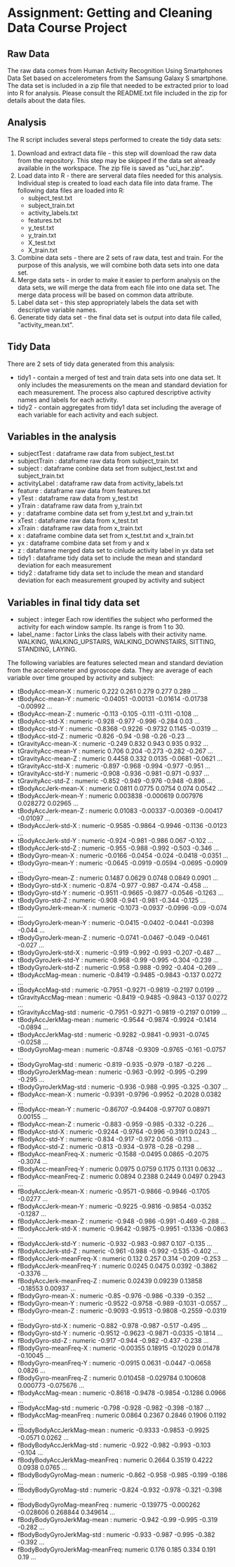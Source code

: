 # Assignment: Getting and Cleaning Data Course Project


## Raw Data

The raw data comes from Human Activity Recognition Using Smartphones Data Set based on accelerometers from the Samsung Galaxy S smartphone. The data set is included in a zip file that needed to be extracted prior to load into R for analysis. Please consult the README.txt file included in the zip for details about the data files.


## Analysis

The R script includes several steps performed to create the tidy data sets:

1) Download and extract data file - this step will download the raw data from the repository. This step may be skipped if the data set already available in the workspace. The zip file is saved as "uci_har.zip".
2) Load data into R - there are serveral data files needed for this analysis. Individual step is created to load each data file into data frame. The following data files are loaded into R:
    * subject_test.txt
    * subject_train.txt
    * activity_labels.txt
    * features.txt
    * y_test.txt
    * y_train.txt
    * X_test.txt
    * X_train.txt
3) Combine data sets - there are 2 sets of raw data, test and train. For the purpose of this analysis, we will combine both data sets into one data set. 
4) Merge data sets - in order to make it easier to perform analysis on the data sets, we will merge the data from each file into one data set. The merge data process will be based on common data attribute.
5) Label data set - this step appropriately labels the data set with descriptive variable names.
6) Generate tidy data set - the final data set is output into data file called, "activity_mean.txt".


## Tidy Data

There are 2 sets of tidy data generated from this analysis:
 - tidy1 - contain a merged of test and train data sets into one data set. It only includes the measurements on the mean and standard deviation for each measurement. The process also captured descriptive activity names and labels for each activity.
 - tidy2 - contain aggregates from tidy1 data set including the average of each variable for each activity and each subject.

 
## Variables in the analysis
 - subjectTest			: dataframe		raw data from subject_test.txt
 - subjectTrain			: dataframe		raw data from subject_train.txt
 - subject				: dataframe		conbine data set from subject_test.txt and subject_train.txt
 - activityLabel		: dataframe		raw data from activity_labels.txt
 - feature				: dataframe		raw data from features.txt
 - yTest				: dataframe		raw data from y_test.txt
 - yTrain				: dataframe		raw data from y_train.txt
 - y					: dataframe		combine data set from y_test.txt and y_train.txt
 - xTest				: dataframe		raw data from x_test.txt
 - xTrain				: dataframe		raw data from x_train.txt
 - x					: dataframe		combine data set from x_test.txt and x_train.txt
 - yx					: dataframe		combine data set from y and x
 - z					: dataframe		merged data set to cinlude activity label in yx data set
 - tidy1				: dataframe		tidy data set to include the mean and standard deviation for each measurement
 - tidy2				: dataframe		tidy data set to include the mean and standard deviation for each measurement grouped by activity and subject

 
## Variables in final tidy data set
 - subject                      : integer	Each row identifies the subject who performed the activity for each window sample. Its range is from 1 to 30. 
 - label_name                   : factor	Links the class labels with their activity name. WALKING, WALKING_UPSTAIRS, WALKING_DOWNSTAIRS, SITTING, STANDING, LAYING.

The following variables are features selected mean and standard deviation from the accelerometer and gyroscope data. They are average of each variable over time grouped by activity and subject:

 - tBodyAcc-mean-X              : numeric  	0.222 0.261 0.279 0.277 0.289 ...
 - tBodyAcc-mean-Y              : numeric  	-0.04051 -0.00131 -0.01614 -0.01738 -0.00992 ...
 - tBodyAcc-mean-Z              : numeric  	-0.113 -0.105 -0.111 -0.111 -0.108 ...
 - tBodyAcc-std-X               : numeric  	-0.928 -0.977 -0.996 -0.284 0.03 ...
 - tBodyAcc-std-Y               : numeric  	-0.8368 -0.9226 -0.9732 0.1145 -0.0319 ...
 - tBodyAcc-std-Z               : numeric  	-0.826 -0.94 -0.98 -0.26 -0.23 ...
 - tGravityAcc-mean-X           : numeric  	-0.249 0.832 0.943 0.935 0.932 ...
 - tGravityAcc-mean-Y           : numeric  	0.706 0.204 -0.273 -0.282 -0.267 ...
 - tGravityAcc-mean-Z           : numeric  	0.4458 0.332 0.0135 -0.0681 -0.0621 ...
 - tGravityAcc-std-X            : numeric  	-0.897 -0.968 -0.994 -0.977 -0.951 ...
 - tGravityAcc-std-Y            : numeric  	-0.908 -0.936 -0.981 -0.971 -0.937 ...
 - tGravityAcc-std-Z            : numeric  	-0.852 -0.949 -0.976 -0.948 -0.896 ...
 - tBodyAccJerk-mean-X          : numeric  	0.0811 0.0775 0.0754 0.074 0.0542 ...
 - tBodyAccJerk-mean-Y          : numeric  	0.003838 -0.000619 0.007976 0.028272 0.02965 ...
 - tBodyAccJerk-mean-Z          : numeric  	0.01083 -0.00337 -0.00369 -0.00417 -0.01097 ...
 - tBodyAccJerk-std-X           : numeric  	-0.9585 -0.9864 -0.9946 -0.1136 -0.0123 ...
 - tBodyAccJerk-std-Y           : numeric  	-0.924 -0.981 -0.986 0.067 -0.102 ...
 - tBodyAccJerk-std-Z           : numeric  	-0.955 -0.988 -0.992 -0.503 -0.346 ...
 - tBodyGyro-mean-X             : numeric  	-0.0166 -0.0454 -0.024 -0.0418 -0.0351 ...
 - tBodyGyro-mean-Y             : numeric  	-0.0645 -0.0919 -0.0594 -0.0695 -0.0909 ...
 - tBodyGyro-mean-Z             : numeric  	0.1487 0.0629 0.0748 0.0849 0.0901 ...
 - tBodyGyro-std-X              : numeric  	-0.874 -0.977 -0.987 -0.474 -0.458 ...
 - tBodyGyro-std-Y              : numeric  	-0.9511 -0.9665 -0.9877 -0.0546 -0.1263 ...
 - tBodyGyro-std-Z              : numeric  	-0.908 -0.941 -0.981 -0.344 -0.125 ...
 - tBodyGyroJerk-mean-X         : numeric  	-0.1073 -0.0937 -0.0996 -0.09 -0.074 ...
 - tBodyGyroJerk-mean-Y         : numeric  	-0.0415 -0.0402 -0.0441 -0.0398 -0.044 ...
 - tBodyGyroJerk-mean-Z         : numeric  	-0.0741 -0.0467 -0.049 -0.0461 -0.027 ...
 - tBodyGyroJerk-std-X          : numeric  	-0.919 -0.992 -0.993 -0.207 -0.487 ...
 - tBodyGyroJerk-std-Y          : numeric  	-0.968 -0.99 -0.995 -0.304 -0.239 ...
 - tBodyGyroJerk-std-Z          : numeric  	-0.958 -0.988 -0.992 -0.404 -0.269 ...
 - tBodyAccMag-mean             : numeric  	-0.8419 -0.9485 -0.9843 -0.137 0.0272 ...
 - tBodyAccMag-std              : numeric  	-0.7951 -0.9271 -0.9819 -0.2197 0.0199 ...
 - tGravityAccMag-mean          : numeric  	-0.8419 -0.9485 -0.9843 -0.137 0.0272 ...
 - tGravityAccMag-std           : numeric  	-0.7951 -0.9271 -0.9819 -0.2197 0.0199 ...
 - tBodyAccJerkMag-mean         : numeric  	-0.9544 -0.9874 -0.9924 -0.1414 -0.0894 ...
 - tBodyAccJerkMag-std          : numeric  	-0.9282 -0.9841 -0.9931 -0.0745 -0.0258 ...
 - tBodyGyroMag-mean            : numeric  	-0.8748 -0.9309 -0.9765 -0.161 -0.0757 ...
 - tBodyGyroMag-std             : numeric  	-0.819 -0.935 -0.979 -0.187 -0.226 ...
 - tBodyGyroJerkMag-mean        : numeric  	-0.963 -0.992 -0.995 -0.299 -0.295 ...
 - tBodyGyroJerkMag-std         : numeric  	-0.936 -0.988 -0.995 -0.325 -0.307 ...
 - fBodyAcc-mean-X              : numeric  	-0.9391 -0.9796 -0.9952 -0.2028 0.0382 ...
 - fBodyAcc-mean-Y              : numeric  	-0.86707 -0.94408 -0.97707 0.08971 0.00155 ...
 - fBodyAcc-mean-Z              : numeric  	-0.883 -0.959 -0.985 -0.332 -0.226 ...
 - fBodyAcc-std-X               : numeric  	-0.9244 -0.9764 -0.996 -0.3191 0.0243 ...
 - fBodyAcc-std-Y               : numeric  	-0.834 -0.917 -0.972 0.056 -0.113 ...
 - fBodyAcc-std-Z               : numeric  	-0.813 -0.934 -0.978 -0.28 -0.298 ...
 - fBodyAcc-meanFreq-X          : numeric  	-0.1588 -0.0495 0.0865 -0.2075 -0.3074 ...
 - fBodyAcc-meanFreq-Y          : numeric  	0.0975 0.0759 0.1175 0.1131 0.0632 ...
 - fBodyAcc-meanFreq-Z          : numeric  	0.0894 0.2388 0.2449 0.0497 0.2943 ...
 - fBodyAccJerk-mean-X          : numeric  	-0.9571 -0.9866 -0.9946 -0.1705 -0.0277 ...
 - fBodyAccJerk-mean-Y          : numeric  	-0.9225 -0.9816 -0.9854 -0.0352 -0.1287 ...
 - fBodyAccJerk-mean-Z          : numeric  	-0.948 -0.986 -0.991 -0.469 -0.288 ...
 - fBodyAccJerk-std-X           : numeric  	-0.9642 -0.9875 -0.9951 -0.1336 -0.0863 ...
 - fBodyAccJerk-std-Y           : numeric  	-0.932 -0.983 -0.987 0.107 -0.135 ...
 - fBodyAccJerk-std-Z           : numeric  	-0.961 -0.988 -0.992 -0.535 -0.402 ...
 - fBodyAccJerk-meanFreq-X      : numeric  	0.132 0.257 0.314 -0.209 -0.253 ...
 - fBodyAccJerk-meanFreq-Y      : numeric  	0.0245 0.0475 0.0392 -0.3862 -0.3376 ...
 - fBodyAccJerk-meanFreq-Z      : numeric  	0.02439 0.09239 0.13858 -0.18553 0.00937 ...
 - fBodyGyro-mean-X             : numeric  	-0.85 -0.976 -0.986 -0.339 -0.352 ...
 - fBodyGyro-mean-Y             : numeric  	-0.9522 -0.9758 -0.989 -0.1031 -0.0557 ...
 - fBodyGyro-mean-Z             : numeric  	-0.9093 -0.9513 -0.9808 -0.2559 -0.0319 ...
 - fBodyGyro-std-X              : numeric  	-0.882 -0.978 -0.987 -0.517 -0.495 ...
 - fBodyGyro-std-Y              : numeric  	-0.9512 -0.9623 -0.9871 -0.0335 -0.1814 ...
 - fBodyGyro-std-Z              : numeric  	-0.917 -0.944 -0.982 -0.437 -0.238 ...
 - fBodyGyro-meanFreq-X         : numeric  	-0.00355 0.18915 -0.12029 0.01478 -0.10045 ...
 - fBodyGyro-meanFreq-Y         : numeric  	-0.0915 0.0631 -0.0447 -0.0658 0.0826 ...
 - fBodyGyro-meanFreq-Z         : numeric  	0.010458 -0.029784 0.100608 0.000773 -0.075676 ...
 - fBodyAccMag-mean             : numeric  	-0.8618 -0.9478 -0.9854 -0.1286 0.0966 ...
 - fBodyAccMag-std              : numeric  	-0.798 -0.928 -0.982 -0.398 -0.187 ...
 - fBodyAccMag-meanFreq         : numeric  	0.0864 0.2367 0.2846 0.1906 0.1192 ...
 - fBodyBodyAccJerkMag-mean     : numeric  	-0.9333 -0.9853 -0.9925 -0.0571 0.0262 ...
 - fBodyBodyAccJerkMag-std      : numeric  	-0.922 -0.982 -0.993 -0.103 -0.104 ...
 - fBodyBodyAccJerkMag-meanFreq : numeric  	0.2664 0.3519 0.4222 0.0938 0.0765 ...
 - fBodyBodyGyroMag-mean        : numeric  	-0.862 -0.958 -0.985 -0.199 -0.186 ...
 - fBodyBodyGyroMag-std         : numeric  	-0.824 -0.932 -0.978 -0.321 -0.398 ...
 - fBodyBodyGyroMag-meanFreq    : numeric  	-0.139775 -0.000262 -0.028606 0.268844 0.349614 ...
 - fBodyBodyGyroJerkMag-mean    : numeric  	-0.942 -0.99 -0.995 -0.319 -0.282 ...
 - fBodyBodyGyroJerkMag-std     : numeric  	-0.933 -0.987 -0.995 -0.382 -0.392 ...
 - fBodyBodyGyroJerkMag-meanFreq: numeric  	0.176 0.185 0.334 0.191 0.19 ...
